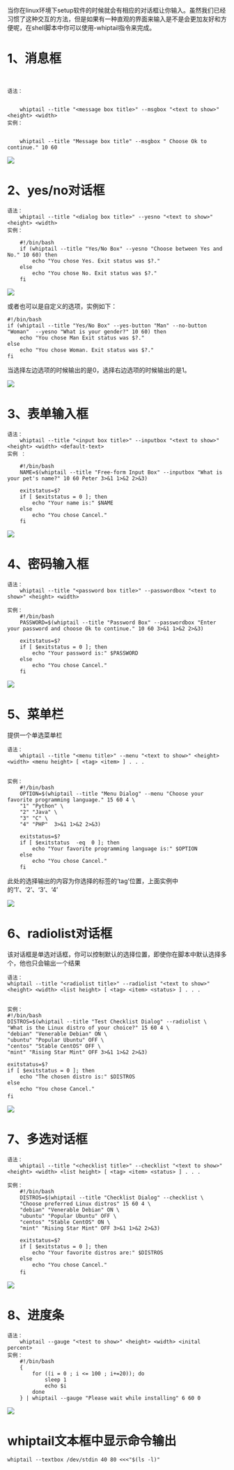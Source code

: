 当你在linux环境下setup软件的时候就会有相应的对话框让你输入。虽然我们已经习惯了这种交互的方法，但是如果有一种直观的界面来输入是不是会更加友好和方便呢，在shell脚本中你可以使用-whiptail指令来完成。

# **1、消息框** 

```

语法：
    whiptail --title "<message box title>" --msgbox "<text to show>" <height> <width>
实例：
    whiptail --title "Message box title" --msgbox " Choose Ok to continue." 10 60
```

![](images/WEBRESOURCEf2bedda97ff51e11dc274e3d6df6a58c截图.png)

# 2、yes/no对话框

```
语法：
    whiptail --title "<dialog box title>" --yesno "<text to show>" <height> <width>
实例：

    #!/bin/bash
    if (whiptail --title "Yes/No Box" --yesno "Choose between Yes and No." 10 60) then
        echo "You chose Yes. Exit status was $?."
    else
        echo "You chose No. Exit status was $?."
    fi
```

![](images/WEBRESOURCEebe3e4b13122697d1242c6f6d10a7004截图.png)

或者也可以是自定义的选项，实例如下：

```
#!/bin/bash
if (whiptail --title "Yes/No Box" --yes-button "Man" --no-button "Woman"  --yesno "What is your gender?" 10 60) then
    echo "You chose Man Exit status was $?."
else
    echo "You chose Woman. Exit status was $?."
fi
```

当选择左边选项的时候输出的是0，选择右边选项的时候输出的是1。

![](images/WEBRESOURCEeed8772a4884d9bd78094143425e6c41截图.png)

# 3、表单输入框

```
语法：
    whiptail --title "<input box title>" --inputbox "<text to show>" <height> <width> <default-text>
实例 ：   

    #!/bin/bash
    NAME=$(whiptail --title "Free-form Input Box" --inputbox "What is your pet's name?" 10 60 Peter 3>&1 1>&2 2>&3)
     
    exitstatus=$?
    if [ $exitstatus = 0 ]; then
        echo "Your name is:" $NAME
    else
        echo "You chose Cancel."
    fi
```

![](images/WEBRESOURCE22e150f5cd4b2d41d1bec1ea94cb2726截图.png)

# 4、密码输入框

```
语法：
    whiptail --title "<password box title>" --passwordbox "<text to show>" <height> <width>

实例：
    #!/bin/bash
    PASSWORD=$(whiptail --title "Password Box" --passwordbox "Enter your password and choose Ok to continue." 10 60 3>&1 1>&2 2>&3)
     
    exitstatus=$?
    if [ $exitstatus = 0 ]; then
        echo "Your password is:" $PASSWORD
    else
        echo "You chose Cancel."
    fi
```

![](images/WEBRESOURCEc9037ba17b437fd2919f37d740d6ce28截图.png)

# 5、菜单栏

提供一个单选菜单栏

```
语法：
    whiptail --title "<menu title>" --menu "<text to show>" <height> <width> <menu height> [ <tag> <item> ] . . .


实例：
    #!/bin/bash
    OPTION=$(whiptail --title "Menu Dialog" --menu "Choose your favorite programming language." 15 60 4 \
    "1" "Python" \
    "2" "Java" \
    "3" "C" \
    "4" "PHP"  3>&1 1>&2 2>&3)
     
    exitstatus=$?
    if [ $exitstatus  -eq  0 ]; then
        echo "Your favorite programming language is:" $OPTION
    else
        echo "You chose Cancel."
    fi
```

此处的选择输出的内容为你选择的标签的‘tag’位置，上面实例中的‘1’、‘2’、‘3’、‘4’

![](images/WEBRESOURCE145deb4ea88611945bb1fbb4d92fd001截图.png)

# **6、radiolist对话框**

该对话框是单选对话框，你可以控制默认的选择位置，即使你在脚本中默认选择多个，他也只会输出一个结果

```
语法：
whiptail --title "<radiolist title>" --radiolist "<text to show>" <height> <width> <list height> [ <tag> <item> <status> ] . . .


实例：
#!/bin/bash
DISTROS=$(whiptail --title "Test Checklist Dialog" --radiolist \
"What is the Linux distro of your choice?" 15 60 4 \
"debian" "Venerable Debian" ON \
"ubuntu" "Popular Ubuntu" OFF \
"centos" "Stable CentOS" OFF \
"mint" "Rising Star Mint" OFF 3>&1 1>&2 2>&3)
 
exitstatus=$?
if [ $exitstatus = 0 ]; then
    echo "The chosen distro is:" $DISTROS
else
    echo "You chose Cancel."
fi　
```

![](images/WEBRESOURCEff9622944a3b5bf4581450ac1b1db33c截图.png)

# 7、多选对话框

```
语法：
    whiptail --title "<checklist title>" --checklist "<text to show>" <height> <width> <list height> [ <tag> <item> <status> ] . . .

实例：
    #!/bin/bash
    DISTROS=$(whiptail --title "Checklist Dialog" --checklist \
    "Choose preferred Linux distros" 15 60 4 \
    "debian" "Venerable Debian" ON \
    "ubuntu" "Popular Ubuntu" OFF \
    "centos" "Stable CentOS" ON \
    "mint" "Rising Star Mint" OFF 3>&1 1>&2 2>&3)
     
    exitstatus=$?
    if [ $exitstatus = 0 ]; then
        echo "Your favorite distros are:" $DISTROS
    else
        echo "You chose Cancel."
    fi　　
```

![](images/WEBRESOURCEfa6a4d95023a07db248e74c2e052e36e截图.png)

# 8、进度条

```shell
语法：
    whiptail --gauge "<test to show>" <height> <width> <inital percent>
实例：
    #!/bin/bash
    {
        for ((i = 0 ; i <= 100 ; i+=20)); do
            sleep 1
            echo $i
        done
    } | whiptail --gauge "Please wait while installing" 6 60 0
```

![](images/WEBRESOURCEe7fc7dce292ad104024a784b07b5e8de截图.png)

# whiptail文本框中显示命令输出

```
whiptail --textbox /dev/stdin 40 80 <<<"$(ls -l)"
```